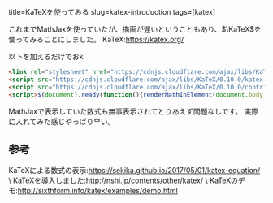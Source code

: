 title=KaTeXを使ってみる
slug=katex-introduction
tags=[katex]

これまでMathJaxを使っていたが、描画が遅いということもあり、$\KaTeX$を使ってみることにしました。
KaTeX:https://katex.org/

以下を加えるだけでおk

```html
<link rel="stylesheet" href="https://cdnjs.cloudflare.com/ajax/libs/KaTeX/0.8.3/katex.min.css" />
<script src="https://cdnjs.cloudflare.com/ajax/libs/KaTeX/0.10.0/katex.min.js"></script>
<script src="https://cdnjs.cloudflare.com/ajax/libs/KaTeX/0.10.0/contrib/auto-render.min.js"></script>
<script>$(document).ready(function(){renderMathInElement(document.body,{delimiters: [{left: "[[", right: "]]", display: true},{left: "$", right: "$", display: false}]})});</script>
```

MathJaxで表示していた数式も無事表示されてとりあえず問題なしです。
実際に入れてみた感じやっぱり早い。

## 参考
KaTeXによる数式の表示:https://sekika.github.io/2017/05/01/katex-equation/ \\
KaTeXを導入しました:http://nshi.jp/contents/other/katex/ \\
KaTeXのデモ:http://sixthform.info/katex/examples/demo.html
